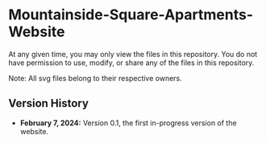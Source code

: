 # Mountainside-Square-Apartments-Website
At any given time, you may only view the files in this repository. You do not have permission to use, modify, or share any of the files in this repository.

Note: All svg files belong to their respective owners.

## Version History
- **February 7, 2024:** Version 0.1, the first in-progress version of the website.
